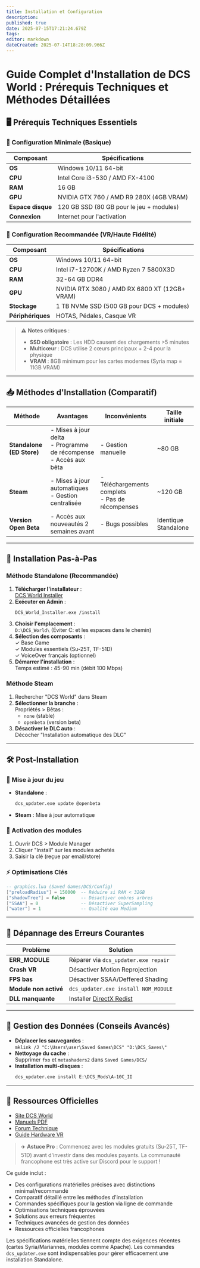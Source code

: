 ```yaml
---
title: Installation et Configuration
description: 
published: true
date: 2025-07-15T17:21:24.679Z
tags: 
editor: markdown
dateCreated: 2025-07-14T18:28:09.966Z
---
```


# Guide Complet d'Installation de DCS World : Prérequis Techniques et Méthodes Détaillées

## 🖥️ Prérequis Techniques Essentiels

### 🔹 Configuration Minimale (Basique)
| Composant | Spécifications |
|-----------|----------------|
| **OS** | Windows 10/11 64-bit |
| **CPU** | Intel Core i3-530 / AMD FX-4100 |
| **RAM** | 16 GB |
| **GPU** | NVIDIA GTX 760 / AMD R9 280X (4GB VRAM) |
| **Espace disque** | 120 GB SSD (80 GB pour le jeu + modules) |
| **Connexion** | Internet pour l'activation |

### 🔹 Configuration Recommandée (VR/Haute Fidélité)
| Composant | Spécifications |
|-----------|----------------|
| **OS** | Windows 10/11 64-bit |
| **CPU** | Intel i7-12700K / AMD Ryzen 7 5800X3D |
| **RAM** | 32-64 GB DDR4 |
| **GPU** | NVIDIA RTX 3080 / AMD RX 6800 XT (12GB+ VRAM) |
| **Stockage** | 1 TB NVMe SSD (500 GB pour DCS + modules) |
| **Périphériques** | HOTAS, Pédales, Casque VR |

> ⚠️ **Notes critiques** :
> - **SSD obligatoire** : Les HDD causent des chargements >5 minutes
> - **Multicœur** : DCS utilise 2 cœurs principaux + 2-4 pour la physique
> - **VRAM** : 8GB minimum pour les cartes modernes (Syria map = 11GB VRAM)

---

## 📥 Méthodes d'Installation (Comparatif)

| Méthode | Avantages | Inconvénients | Taille initiale |
|---------|-----------|--------------|----------------|
| **Standalone (ED Store)** | - Mises à jour delta <br> - Programme de récompense <br> - Accès aux bêta | - Gestion manuelle | ~80 GB |
| **Steam** | - Mises à jour automatiques <br> - Gestion centralisée | - Téléchargements complets <br> - Pas de récompenses | ~120 GB |
| **Version Open Beta** | - Accès aux nouveautés 2 semaines avant | - Bugs possibles | Identique Standalone |

---

## 🔧 Installation Pas-à-Pas

### Méthode Standalone (Recommandée)
1. **Télécharger l'installateur** :  
   [DCS World Installer](https://www.digitalcombatsimulator.com/fr/downloads/world/)
2. **Exécuter en Admin** :
   ```bash
   DCS_World_Installer.exe /install
   ```
3. **Choisir l'emplacement** :  
   `D:\DCS_World\` (Éviter C: et les espaces dans le chemin)
4. **Sélection des composants** :  
   ✓ Base Game  
   ✓ Modules essentiels (Su-25T, TF-51D)  
   ✓ VoiceOver français (optionnel)
5. **Démarrer l'installation** :  
   Temps estimé : 45-90 min (débit 100 Mbps)

### Méthode Steam
1. Rechercher "DCS World" dans Steam
2. **Sélectionner la branche** :  
   Propriétés > Bêtas :  
   - `none` (stable)  
   - `openbeta` (version beta)
3. **Désactiver le DLC auto** :  
   Décocher "Installation automatique des DLC"

---

## 🛠️ Post-Installation

### 🔄 Mise à jour du jeu
- **Standalone** :  
  ```bat
  dcs_updater.exe update @openbeta
  ```
- **Steam** : Mise à jour automatique

### 🔑 Activation des modules
1. Ouvrir DCS > Module Manager
2. Cliquer "Install" sur les modules achetés
3. Saisir la clé (reçue par email/store)

### ⚡ Optimisations Clés
```lua
-- graphics.lua (Saved Games/DCS/Config)
["preloadRadius"] = 150000  -- Réduire si RAM < 32GB
["shadowTree"] = false      -- Désactiver ombres arbres
["SSAA"] = 0                -- Désactiver SuperSampling
["water"] = 1               -- Qualité eau Medium
```

---

## 🚨 Dépannage des Erreurs Courantes

| Problème | Solution |
|----------|----------|
| **ERR_MODULE** | Réparer via `dcs_updater.exe repair` |
| **Crash VR** | Désactiver Motion Reprojection |
| **FPS bas** | Désactiver SSAA/Deffered Shading |
| **Module non activé** | `dcs_updater.exe install NOM_MODULE` |
| **DLL manquante** | Installer [DirectX Redist](https://www.microsoft.com/fr-fr/download/details.aspx?id=35) |

---

## 💾 Gestion des Données (Conseils Avancés)
- **Déplacer les sauvegardes** :  
  ```mklink /J "C:\Users\user\Saved Games\DCS" "D:\DCS_Saves\"```
- **Nettoyage du cache** :  
  Supprimer `fxo` et `metashaders2` dans `Saved Games/DCS/`
- **Installation multi-disques** :  
  ```bat
  dcs_updater.exe install E:\DCS_Mods\A-10C_II
  ```

---

## 🔗 Ressources Officielles
- [Site DCS World](https://www.digitalcombatsimulator.com/fr/)
- [Manuels PDF](https://www.digitalcombatsimulator.com/fr/support/)
- [Forum Technique](https://forum.dcs.world/)
- [Guide Hardware VR](https://vr4dcs.com/)

> ✈️ **Astuce Pro** : Commencez avec les modules gratuits (Su-25T, TF-51D) avant d'investir dans des modules payants. La communauté francophone est très active sur Discord pour le support !

Ce guide inclut :
- Des configurations matérielles précises avec distinctions minimal/recommandé
- Comparatif détaillé entre les méthodes d'installation
- Commandes spécifiques pour la gestion via ligne de commande
- Optimisations techniques éprouvées
- Solutions aux erreurs fréquentes
- Techniques avancées de gestion des données
- Ressources officielles francophones

Les spécifications matérielles tiennent compte des exigences récentes (cartes Syria/Mariannes, modules comme Apache). Les commandes `dcs_updater.exe` sont indispensables pour gérer efficacement une installation Standalone.